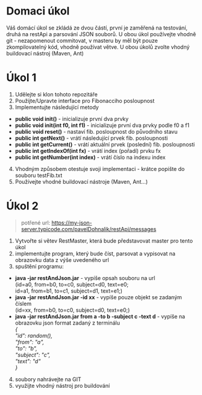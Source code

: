 # Domaci úkol

Váš domácí úkol se zkládá ze dvou částí, první je zaměřená na testování, druhá na restApi a parsování JSON souborů. U obou úkol používejte vhodně git - nezapomenout commitovat, v masteru by měl být pouze zkompilovatelný kód, vhodně používat větve. U obou úkolů zvolte vhodný buildovací nástroj (Maven, Ant)

# Úkol 1
1. Udělejte si klon tohoto repozitáře
2. Použijte/Upravte interface pro Fibonacciho posloupnost
3. Implementujte následující metody
* **public void init()**                - inicializuje první dva prvky
* **public void init(int f0, int f1)**  - inicializuje první dva prvky podle f0 a f1
* **public void reset()**               - nastaví fib. posloupnost do původního stavu
* **public int getNext()**              - vrátí následující prvek fib. posloupnosti
* **public int getCurrent()**           - vrátí aktuální prvek (poslední) fib. posloupnosti
* **public int getIndexOf(int fx)**     - vrátí index (pořadí) prvku fx
* **public int getNumber(int index)**   - vrátí číslo na indexu index
4. Vhodným způsobem otestuje svoji implementaci - krátce popište do souboru testFib.txt
5. Používejte vhodné buildovací nástroje (Maven, Ant...)

# Úkol 2
>potřené url: https://my-json-server.typicode.com/pavelDohnalik/restApi/messages
1. Vytvořte si větev RestMaster, která bude představovat master pro tento úkol
2. implementujte program, který bude číst, parsovat a vypisovat na obrazovku data z výše uvedeného url
3. spuštění programu:
* **java -jar restAndJson.jar** - vypíše opsah souboru na url  
  (id=a0, from=b0, to=c0, subject=d0, text=e0;  
   id=a1, from=b1, to=c1, subject=d1, text=e1;)
* **java -jar restAndJson.jar -id xx** - vypíše pouze objekt se zadaným číslem  
  (id=xx, from=b0, to=c0, subject=d0, text=e0;)
* **java -jar restAndJson.jar from a -to b -subject c -text d** - vypíše na obrazovku json format zadaný z terminálu  
  *{  
    "id": random(),  
    "from": "a",  
    "to": "b",  
    "subject": "c",  
    "text": "d"  
  }*
  
4. soubory nahrávejte na GIT
5. využijte vhodný nástroj pro buildování
